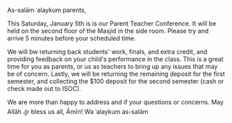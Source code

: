 As-salām ʿalaykum parents,

This Saturday, January 5th is is our Parent Teacher Conference. It will be held on the second floor of the Masjid in the side room. Please try and arrive 5 minutes before your scheduled time.

We will bw returning back students' work, finals, and extra credit, and providing feedback on your child's performance in the class. This is a great time for you as parents, or us as teachers to bring up any issues that may be of concern. Lastly, we will be returning the remaining deposit for the first semester, and collecting the $100 deposit for the second semester (cash or check made out to ISOC).

We are more than happy to address and if your questions or concerns. May Allāh ﷻ bless us all, Āmīn!
Wa ʿalaykum as-salām
